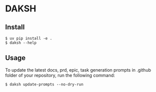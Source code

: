 # DAKSH

## Install
```
$ uv pip install -e .
$ daksh --help
```

## Usage

To update the latest docs, prd, epic, task generation prompts in .github folder of your repository, run the following command:
```
$ daksh update-prompts --no-dry-run
```